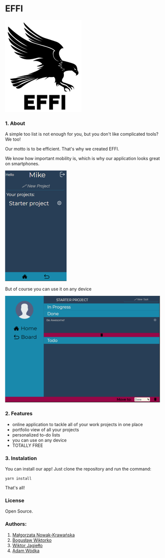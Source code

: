 # EFFI

![logo](src/img/logo.png)

### 1. About

A simple too list is not enough for you, but you don't like complicated tools? We too!

Our motto is to be efficient. That's why we created EFFI.

We know how important mobility is, which is why our application looks great on smartphones.

![phoneView](./src/img/screenshots/phoneView.png)

But of course you can use it on any device

![deskopView](./src/img/screenshots/deskopView.png)

### 2. Features

- online application to tackle all of your work projects in one place
- portfolio view of all your projects
- personalized to-do lists
- you can use on any device
- TOTALLY FREE

### 3. Instalation

You can install our app! Just clone the repository and run the command:

```
yarn install
```

That's all!

### License

Open Source.

### Authors:

1. [Małgorzata Nowak-Krawańska](https://github.com/malgonowak)
2. [Bogusław Wiktorko](https://github.com/BoguslawWiktorko)
3. [Wiktor Jagiełło](https://github.com/alistaireredwood)
4. [Adam Wódka](https://github.com/adamvodka)
